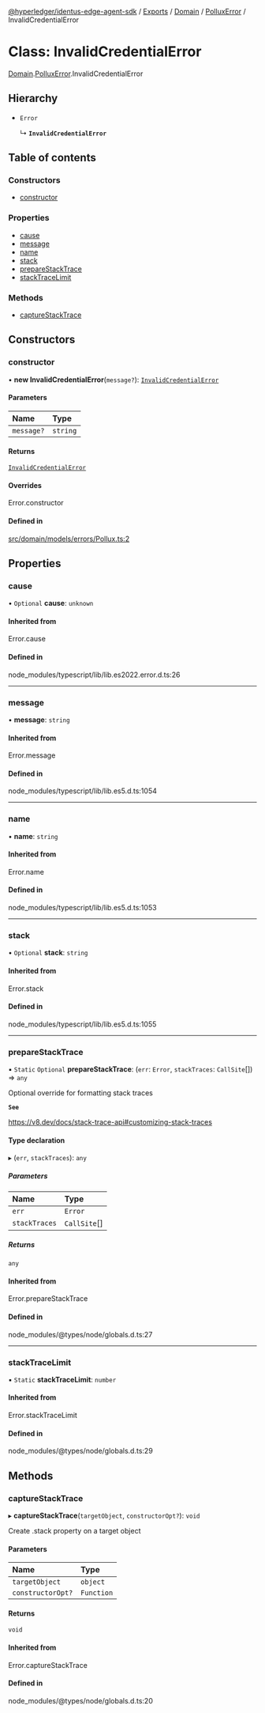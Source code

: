 [@hyperledger/identus-edge-agent-sdk](../README.md) / [Exports](../modules.md) / [Domain](../modules/Domain.md) / [PolluxError](../modules/Domain.PolluxError.md) / InvalidCredentialError

# Class: InvalidCredentialError

[Domain](../modules/Domain.md).[PolluxError](../modules/Domain.PolluxError.md).InvalidCredentialError

## Hierarchy

- `Error`

  ↳ **`InvalidCredentialError`**

## Table of contents

### Constructors

- [constructor](Domain.PolluxError.InvalidCredentialError.md#constructor)

### Properties

- [cause](Domain.PolluxError.InvalidCredentialError.md#cause)
- [message](Domain.PolluxError.InvalidCredentialError.md#message)
- [name](Domain.PolluxError.InvalidCredentialError.md#name)
- [stack](Domain.PolluxError.InvalidCredentialError.md#stack)
- [prepareStackTrace](Domain.PolluxError.InvalidCredentialError.md#preparestacktrace)
- [stackTraceLimit](Domain.PolluxError.InvalidCredentialError.md#stacktracelimit)

### Methods

- [captureStackTrace](Domain.PolluxError.InvalidCredentialError.md#capturestacktrace)

## Constructors

### constructor

• **new InvalidCredentialError**(`message?`): [`InvalidCredentialError`](Domain.PolluxError.InvalidCredentialError.md)

#### Parameters

| Name | Type |
| :------ | :------ |
| `message?` | `string` |

#### Returns

[`InvalidCredentialError`](Domain.PolluxError.InvalidCredentialError.md)

#### Overrides

Error.constructor

#### Defined in

[src/domain/models/errors/Pollux.ts:2](https://github.com/hyperledger/identus-edge-agent-sdk-ts/blob/b1a74ed6fd4a9050ce3bb69d50435414a88a059a/src/domain/models/errors/Pollux.ts#L2)

## Properties

### cause

• `Optional` **cause**: `unknown`

#### Inherited from

Error.cause

#### Defined in

node_modules/typescript/lib/lib.es2022.error.d.ts:26

___

### message

• **message**: `string`

#### Inherited from

Error.message

#### Defined in

node_modules/typescript/lib/lib.es5.d.ts:1054

___

### name

• **name**: `string`

#### Inherited from

Error.name

#### Defined in

node_modules/typescript/lib/lib.es5.d.ts:1053

___

### stack

• `Optional` **stack**: `string`

#### Inherited from

Error.stack

#### Defined in

node_modules/typescript/lib/lib.es5.d.ts:1055

___

### prepareStackTrace

▪ `Static` `Optional` **prepareStackTrace**: (`err`: `Error`, `stackTraces`: `CallSite`[]) => `any`

Optional override for formatting stack traces

**`See`**

https://v8.dev/docs/stack-trace-api#customizing-stack-traces

#### Type declaration

▸ (`err`, `stackTraces`): `any`

##### Parameters

| Name | Type |
| :------ | :------ |
| `err` | `Error` |
| `stackTraces` | `CallSite`[] |

##### Returns

`any`

#### Inherited from

Error.prepareStackTrace

#### Defined in

node_modules/@types/node/globals.d.ts:27

___

### stackTraceLimit

▪ `Static` **stackTraceLimit**: `number`

#### Inherited from

Error.stackTraceLimit

#### Defined in

node_modules/@types/node/globals.d.ts:29

## Methods

### captureStackTrace

▸ **captureStackTrace**(`targetObject`, `constructorOpt?`): `void`

Create .stack property on a target object

#### Parameters

| Name | Type |
| :------ | :------ |
| `targetObject` | `object` |
| `constructorOpt?` | `Function` |

#### Returns

`void`

#### Inherited from

Error.captureStackTrace

#### Defined in

node_modules/@types/node/globals.d.ts:20
